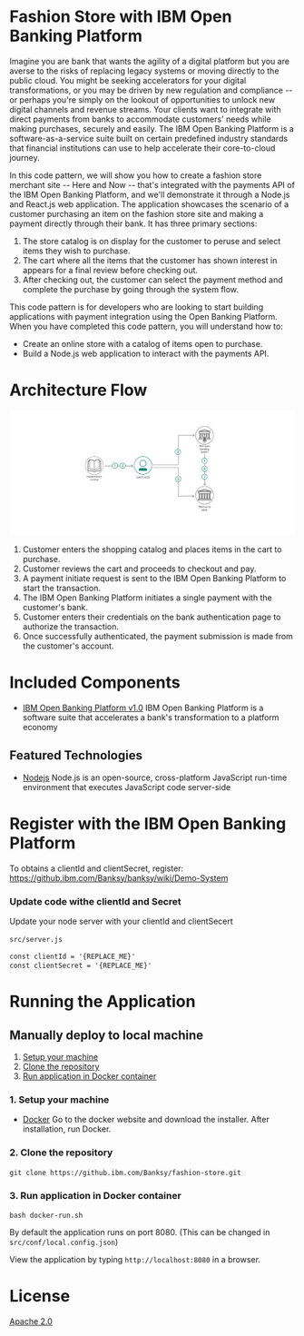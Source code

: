 # Fashion Store with IBM Open Banking Platform
Imagine you are bank that wants the agility of a digital platform but you are averse to the risks of replacing legacy systems or moving directly to the public cloud. You might be seeking accelerators for your digital transformations, or you may be driven by new regulation and compliance -- or perhaps you're simply on the lookout of opportunities to unlock new digital channels and revenue streams. Your clients want to integrate with direct payments from banks to accommodate customers' needs while making purchases, securely and easily. The IBM Open Banking Platform is a software-as-a-service suite built on certain predefined industry standards that financial institutions can use to help accelerate their core-to-cloud journey.

In this code pattern, we will show you how to create a fashion store merchant site -- Here and Now -- that's integrated with the payments API of the IBM Open Banking Platform, and we'll demonstrate it through a Node.js and React.js web application. The application showcases the scenario of a customer purchasing an item on the fashion store site and making a payment directly through their bank. It has three primary sections:

1. The store catalog is on display for the customer to peruse and select items they wish to purchase.
1. The cart where all the items that the customer has shown interest in appears for a final review before checking out.
1. After checking out, the customer can select the payment method and complete the purchase by going through the system flow.

This code pattern is for developers who are looking to start building applications with payment integration using the Open Banking Platform. When you have completed this code pattern, you will understand how to:

* Create an online store with a catalog of items open to purchase.
* Build a Node.js web application to interact with the payments API.

# Architecture Flow
![Architecture Flow](docs/doc-images/arch-flow.png?raw=true)

1. Customer enters the shopping catalog and places items in the cart to purchase.
1. Customer reviews the cart and proceeds to checkout and pay.
1. A payment initiate request is sent to the IBM Open Banking Platform to start the transaction.
1. The IBM Open Banking Platform initiates a single payment with the customer's bank.
1. Customer enters their credentials on the bank authentication page to authorize the transaction.
1. Once successfully authenticated, the payment submission is made from the customer's account.

# Included Components
* [IBM Open Banking Platform v1.0](https://console.bluemix.net/docs/services/open-banking-platform/index.html#getting-started-with-ibm-open-banking-platform) IBM Open Banking Platform is a software suite that accelerates a bank's transformation to a platform economy

## Featured Technologies
* [Nodejs](https://www.python.org/) Node.js is an open-source, cross-platform JavaScript run-time environment that executes JavaScript code server-side

# Register with the IBM Open Banking Platform

To obtains a clientId and clientSecret, register:
https://github.ibm.com/Banksy/banksy/wiki/Demo-System

### Update code withe clientId and Secret

Update your node server with your clientId and clientSecert

`src/server.js`

```
const clientId = '{REPLACE_ME}'
const clientSecret = '{REPLACE_ME}'
```

# Running the Application
## Manually deploy to local machine
1. [Setup your machine](#1-setup-your-machine)
2. [Clone the repository](#2-clone-the-repository)
3. [Run application in Docker container](#3-run-application-in-docker-container)

### 1. Setup your machine
- [Docker](https://www.docker.com/)
	Go to the docker website and download the installer. After installation, run Docker.

### 2. Clone the repository

```
git clone https://github.ibm.com/Banksy/fashion-store.git
```

### 3. Run application in Docker container

```
bash docker-run.sh
```
By default the application runs on port 8080. (This can be changed in `src/conf/local.config.json`)

View the application by typing `http://localhost:8080` in a browser.

# License
[Apache 2.0](LICENSE)

